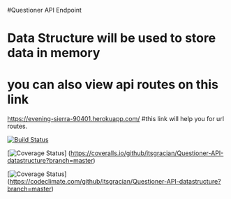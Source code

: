 #Questioner API Endpoint


# Data Structure will be used to store data in memory

# you can also view api routes on this link
https://evening-sierra-90401.herokuapp.com/
#this link will help you for url routes.

[![Build Status](https://travis-ci.com/itsgracian/Questioner-API-datastructure.svg?branch=master)](https://travis-ci.com/itsgracian/Questioner-API-datastructure)

[![Coverage Status](https://coveralls.io/repos/github/itsgracian/Questioner-API-datastructure/badge.svg?branch=master)]
(https://coveralls.io/github/itsgracian/Questioner-API-datastructure?branch=master)

[![Coverage Status](https://codeclimate.com/github/itsgracian/Questioner-API-datastructure?branch=master)]
(https://codeclimate.com/github/itsgracian/Questioner-API-datastructure?branch=master)
